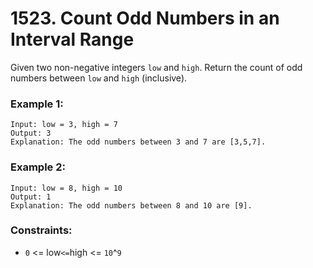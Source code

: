 # 1523. Count Odd Numbers in an Interval Range

Given two non-negative integers `low` and `high`. Return the count of odd numbers between `low` and `high` (inclusive).

### Example 1:

```
Input: low = 3, high = 7
Output: 3
Explanation: The odd numbers between 3 and 7 are [3,5,7].
```

### Example 2:

```
Input: low = 8, high = 10
Output: 1
Explanation: The odd numbers between 8 and 10 are [9].
```

### Constraints:

- `0` <= low` <= `high <= `10`^`9`

